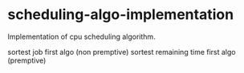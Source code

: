 # scheduling-algo-implementation
Implementation of cpu scheduling algorithm.


sortest job first algo (non premptive)
sortest remaining time first algo (premptive)
